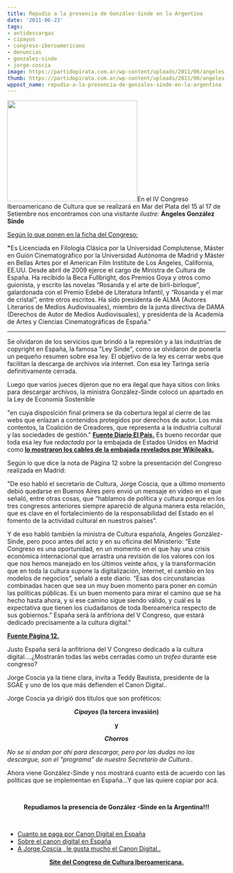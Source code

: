 ```yaml
---
title: Repudio a la presencia de Gonzáles-Sinde en la Argentina
date: '2011-06-23'
tags:
- antidescargas
- cipayos
- congreso-iberoamericano
- denuncias
- gonzalez-sinde
- jorge-coscia
image: https://partidopirata.com.ar/wp-content/uploads/2011/06/angeles-gonzalez-sinde.jpg
thumb: https://partidopirata.com.ar/wp-content/uploads/2011/06/angeles-gonzalez-sinde.jpg
wppost_name: repudio-a-la-presencia-de-gonzales-sinde-en-la-argentina
---
```


<a href="https://partidopirata.com.ar/wp-content/uploads/2011/06/angeles-gonzalez-sinde.jpg"><img class="alignleft size-medium wp-image-1196" title="angeles gonzalez sinde" src="https://partidopirata.com.ar/wp-content/uploads/2011/06/angeles-gonzalez-sinde-300x233.jpg" alt="" width="300" height="233" /></a>En el IV Congreso Iberoamericano de Cultura que se realizará en Mar del Plata del 15 al 17 de Setiembre nos encontramos con una visitante <em>ilustre:</em>
<strong>Ángeles González Sinde </strong>

<a href="http://culturaiberoamerica.gob.ar/?page_id=24" target="_blanK">Según lo que ponen en la ficha del Congreso:</a><strong> </strong>

<strong>"</strong>Es Licenciada en Filología Clásica por la Universidad Complutense,  Máster en Guión Cinematográfico por la Universidad Autónoma de Madrid y  Máster en Bellas Artes por el American Film Institute de Los Ángeles,  California, EE.UU. Desde abril de 2009 ejerce el cargo de Ministra de  Cultura de España.
Ha recibido la Beca Fullbright, dos Premios Goya y otros como guionista,  y escrito las novelas “Rosanda y el arte de birli-birloque”,  galardonada con el Premio Edebé de Literatura Infantil, y “Rosanda y el  mar de cristal”, entre otros escritos.
Ha sido presidenta de ALMA (Autores Literarios de Medios Audiovisuales),  miembro de la junta directiva de DAMA (Derechos de Autor de Medios  Audiovisuales), y presidenta de la Academia de Artes y Ciencias  Cinematográficas de España."

<hr />

Se olvidaron de los servicios que brindó a la represión y a las industrias de copyright en España, la famosa "Ley Sinde", como se olvidaron de ponerla un pequeño resumen sobre esa ley. El objetivo de la ley es cerrar webs que facilitan la descarga de archivos vía internet. Con esa ley Taringa sería definitivamente cerrada.

Luego que varios jueces dijeron que no era ilegal que haya sitios con links para descargar archivos, la ministra González-Sinde colocó un apartado en la Ley de Economía Sostenible

"en cuya disposición final primera se da cobertura legal al cierre de las  webs que enlazan a contenidos protegidos por derechos de autor. Los más  contentos, la Coalición de Creadores, que representa a la industria  cultural y las sociedades de gestión."
<strong><a href="http://www.elpais.com/articulo/sociedad/Gobierno/deja/intacta/ley/antidescargas/elpepusoc/20100319elpepusoc_3/Tes" target="_blank">Fuente Diario El País.</a></strong>
Es bueno recordar que toda esa ley fue <em>redactada</em> por la embajada de Estados Unidos en Madrid como<strong> <a href="http://www.elpais.com/documentossecretos/tema/pirateria_en_espana/" target="_blank"> lo mostraron los cables de la embajada revelados por Wikileaks.</a></strong>

Según lo que dice la nota de Página 12 sobre la presentación del Congreso realizada en Madrid:

"De eso habló el secretario de Cultura, Jorge Coscia, que a último  momento debió quedarse en Buenos Aires pero envió un mensaje en video en  el que señaló, entre otras cosas, que “hablamos de política y cultura  porque en los tres congresos anteriores siempre apareció de alguna  manera esta relación, que es clave en el fortalecimiento de la  responsabilidad del Estado en el fomento de la actividad cultural en  nuestros países”.
<p style="text-align: left;">Y de eso habló también la ministra de Cultura española, Angeles  González-Sinde, pero poco antes del acto y en su oficina del Ministerio:  “Este Congreso es una oportunidad, en un momento en el que hay una  crisis económica internacional que arrastra una revisión de los valores  con los que nos hemos manejado en los últimos veinte años, y la  transformación que en toda la cultura supone la digitalización,  Internet, el cambio en los modelos de negocios”, señaló a este diario.  “Esas dos circunstancias combinadas hacen que sea un muy buen momento  para poner en común las políticas públicas. Es un buen momento para  mirar el camino que se ha hecho hasta ahora, y si ese camino sigue  siendo válido, y cuál es la expectativa que tienen los ciudadanos de  toda Iberoamérica respecto de sus gobiernos.” España será la anfitriona  del V Congreso, que estará dedicado precisamente a la cultura digital."
<strong><a href="http://www.pagina12.com.ar/diario/suplementos/espectaculos/17-22085-2011-06-23.html" target="_blank"></a></strong></p>
<p style="text-align: left;"><strong><a href="http://www.pagina12.com.ar/diario/suplementos/espectaculos/17-22085-2011-06-23.html" target="_blank">Fuente Página 12.</a></strong></p>
<p style="text-align: left;">Justo España será la anfitriona del V Congreso dedicado a la cultura digital....¿Mostrarán todas las webs cerradas como un <em>trofeo </em>durante ese congreso?</p>
<p style="text-align: left;">Jorge Coscia ya la tiene clara, invita a Teddy Bautista, presidente de la SGAE y uno de los que más defienden el Canon Digital..</p>
<p style="text-align: left;">Jorge Coscia ya dirigió dos títulos que son proféticos:</p>
<p style="text-align: center;"><strong><em>Cipayos</em> (la tercera invasión)</strong></p>
<p style="text-align: center;"><strong>y</strong></p>
<p style="text-align: center;"><strong><em>Chorros</em></strong></p>
<p style="text-align: left;"><em>No se si andan por ahí para descargar, pero por las dudas no las descargue, son el "programa" de nuestro Secretario de Cultura..</em></p>
<p style="text-align: left;"><em>
</em></p>
<p style="text-align: left;">Ahora viene González-Sinde y nos mostrará cuanto está de acuerdo con las políticas que se implementan en España...Y que las quiere copiar por acá.</p>
<p style="text-align: center;">&nbsp;</p>
<p style="text-align: center;"><strong>Repudiamos la presencia de González -Sinde en la Argentina!!!</strong></p>
<p style="text-align: center;">&nbsp;</p>

<ul>
	<li><a href="https://partidopirata.com.ar/1089/cuanto-se-paga-por-canon-digital-en-espana">Cuanto se paga por Canon Digital en España</a></li>
	<li><a href="https://partidopirata.com.ar/1074/cuiden-las-billeteras-llega-teddy-bautista-a-la-argentina">Sobre el canon digital en España</a></li>
	<li><a href="../872/jorge-coscia-secretario-de-cultura-de-la-nacion-hablando-sobre-cambios-en-el-derecho-de-autor" target="_blank">A Jorge Coscia , le gusta mucho el Canon Digital..</a></li>
</ul>
<p style="text-align: center;"><strong><a href="http://culturaiberoamerica.gob.ar/" target="_blank">Site del Congreso de Cultura Iberoamericana.</a></strong></p>
